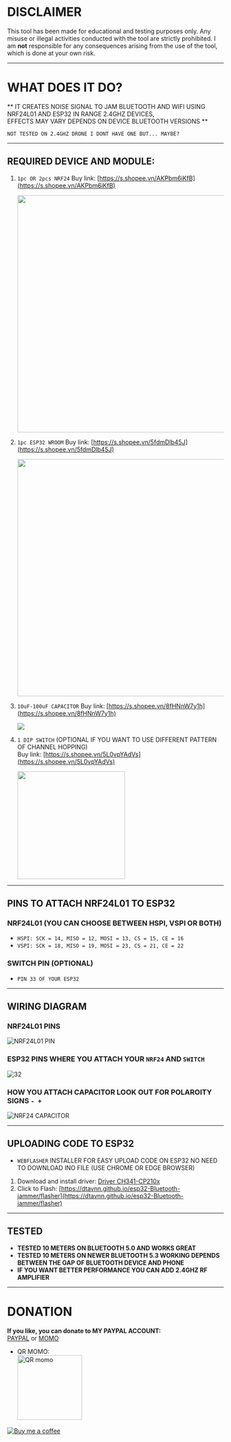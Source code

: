 # DISCLAIMER
This tool has been made for educational and testing purposes only. Any misuse or illegal activities conducted with the tool are strictly prohibited. I am **not** responsible for any consequences arising from the use of the tool, which is done at your own risk.

 ---
 
# WHAT DOES IT DO?
** IT CREATES NOISE SIGNAL TO JAM BLUETOOTH AND WIFI USING NRF24L01 AND ESP32 IN RANGE 2.4GHZ DEVICES,  
   EFFECTS MAY VARY DEPENDS ON DEVICE BLUETOOTH VERSIONS **

`NOT TESTED ON 2.4GHZ DRONE I DONT HAVE ONE BUT... MAYBE?`

---

## REQUIRED DEVICE AND MODULE:
1. `1pc OR 2pcs NRF24` Buy link: [https://s.shopee.vn/AKPbm6iKfB](https://s.shopee.vn/AKPbm6iKfB)
   
   <img src="assets/nrf24.jpg" width="550">

3. `1pc ESP32 WROOM` Buy link: [https://s.shopee.vn/5fdmDlb45J](https://s.shopee.vn/5fdmDlb45J)
   
   <img src="assets/esp32.png" width="550">

5. `10uF-100uF CAPACITOR` Buy link: [https://s.shopee.vn/8fHNnW7y1h](https://s.shopee.vn/8fHNnW7y1h)
   
   <img src="assets/cap.png">

7. `1 DIP SWITCH` (OPTIONAL IF YOU WANT TO USE DIFFERENT PATTERN OF CHANNEL HOPPING)<br>
   Buy link: [https://s.shopee.vn/5L0vpYAdVs](https://s.shopee.vn/5L0vpYAdVs)
   
   <img src="assets/sw.png" width="250">
   
---

## PINS TO ATTACH NRF24L01 TO ESP32
### NRF24L01 (YOU CAN CHOOSE BETWEEN HSPI, VSPI OR BOTH)
+ `HSPI: SCK = 14, MISO = 12, MOSI = 13, CS = 15, CE = 16`
+ `VSPI: SCK = 18, MISO = 19, MOSI = 23, CS = 21, CE = 22`

### SWITCH PIN (OPTIONAL)
+ `PIN 33 OF YOUR ESP32`

---

## WIRING DIAGRAM
### NRF24L01 PINS
  ![NRF24L01 PIN](assets/NRF24L01_pin.png)

### ESP32 PINS WHERE YOU ATTACH YOUR `NRF24` AND `SWITCH `
  ![32](assets/esp32_pin.png)

### HOW YOU ATTACH CAPACITOR LOOK OUT FOR POLAROITY SIGNS `- +`
  ![NRF24 CAPACITOR](assets/cap_pin.png)

--- 

## UPLOADING CODE TO ESP32

- `WEBFLASHER` INSTALLER FOR EASY UPLOAD CODE ON ESP32 NO NEED TO DOWNLOAD INO FILE (USE CHROME OR EDGE BROWSER)

1. Download and install driver: [Driver CH341-CP210x](https://drive.google.com/drive/folders/17FM-7FTW8ErQfCQJ1lQr8PCD7wfnYpei)
2. Click to Flash: [https://dtavnn.github.io/esp32-Bluetooth-jammer/flasher](https://dtavnn.github.io/esp32-Bluetooth-jammer/flasher)

---

## TESTED
+ **TESTED 10 METERS ON BLUETOOTH 5.0 AND WORKS GREAT**
+ **TESTED 10 METERS ON NEWER BLUETOOTH 5.3 WORKING DEPENDS BETWEEN THE GAP OF BLUETOOTH DEVICE AND PHONE**
+ **IF YOU WANT BETTER PERFORMANCE YOU CAN ADD 2.4GHZ RF AMPLIFIER**

---

# DONATION
**If you like, you can donate to MY PAYPAL ACCOUNT:**  
[PAYPAL](https://paypal.me/dtavnn) or [MOMO](assets/momo.jpg)  

- QR MOMO:  
<img src="assets/momo.jpg" alt="QR momo" width="150"><br>

[![Buy me a coffee](https://img.buymeacoffee.com/button-api/?text=Buy%20me%20a%20coffee&emoji=☕&slug=anhdt&button_colour=FFDD00&font_colour=000000&font_family=Lato&outline_colour=000000&coffee_colour=ffffff)](https://coff.ee/anhdt)

